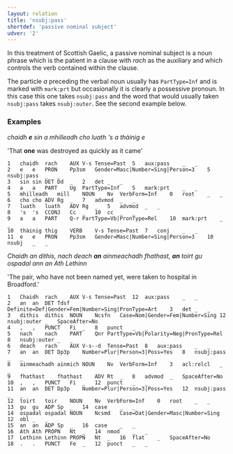 ```yaml
---
layout: relation
title: 'nsubj:pass'
shortdef: 'passive nominal subject'
udver: '2'
---
```


In this treatment of Scottish Gaelic, a passive nominal subject is a noun phrase which is the patient in a clause with _rach_ as the auxiliary and which controls the verb contained within the clause. 

The particle _a_ preceding the verbal noun usually has `PartType=Inf` and is marked with `mark:prt` but occasionally it is clearly a possessive pronoun.
In this case this one takes `nsubj:pass` and the word that would usually taken `nsubj:pass` takes `nsubj:outer`.
See the second example below.

### Examples

_chaidh <b>e</b> sin a mhilleadh cho luath 's a thàinig e_

'That <b>one</b> was destroyed as quickly as it came'

~~~ conllu
1	chaidh	rach	AUX	V-s	Tense=Past	5	aux:pass	_	_
2	e	e	PRON	Pp3sm	Gender=Masc|Number=Sing|Person=3	5	nsubj:pass	_	_
3	sin	sin	DET	Dd	_	2	det	_	_
4	a	a	PART	Ug	PartType=Inf	5	mark:prt	_	_
5	mhilleadh	mill	NOUN	Nv	VerbForm=Inf	0	root	_	_
6	cho	cho	ADV	Rg	_	7	advmod	_	_
7	luath	luath	ADV	Rg	_	5	advmod	_	_
8	's	's	CCONJ	Cc	_	10	cc	_	_
9	a	a	PART	Q-r	PartType=Vb|PronType=Rel	10	mark:prt	_	_
10	thàinig	thig	VERB	V-s	Tense=Past	7	conj	_	_
11	e	e	PRON	Pp3sm	Gender=Masc|Number=Sing|Person=3	10	nsubj	_	_
~~~ 

_Chaidh an dithis, nach deach <b>an</b> ainmeachadh fhathast, <b>an</b> toirt gu ospadal ann an Ath Lethinn_

'The pair, who have not been named yet, were taken to hospital in Broadford.'

~~~ conllu
1	Chaidh	rach	AUX	V-s	Tense=Past	12	aux:pass	_	_
2	an	an	DET	Tdsf	Definite=Def|Gender=Fem|Number=Sing|PronType=Art	3	det	_	_
3	dithis	dithis	NOUN	Ncsfn	Case=Nom|Gender=Fem|Number=Sing	12	nsubj:outer	_	SpaceAfter=No
4	,	,	PUNCT	Fi	_	8	punct	_	_
5	nach	nach	PART	Qnr	PartType=Vb|Polarity=Neg|PronType=Rel	8	nsubj:outer	_	_
6	deach	rach	AUX	V-s--d	Tense=Past	8	aux:pass	_	_
7	an	an	DET	Dp3p	Number=Plur|Person=3|Poss=Yes	8	nsubj:pass	_	_
8	ainmeachadh	ainmich	NOUN	Nv	VerbForm=Inf	3	acl:relcl	_	_
9	fhathast	fhathast	ADV	Rt	_	8	advmod	_	SpaceAfter=No
10	,	,	PUNCT	Fi	_	12	punct	_	_
11	an	an	DET	Dp3p	Number=Plur|Person=3|Poss=Yes	12	nsubj:pass	_	_
12	toirt	toir	NOUN	Nv	VerbForm=Inf	0	root	_	_
13	gu	gu	ADP	Sp	_	14	case	_	_
14	ospadal	ospadal	NOUN	Ncsmd	Case=Dat|Gender=Masc|Number=Sing	12	obl	_	_
15	an	an	ADP	Sp	_	16	case	_	_
16	Ath	Ath	PROPN	Nt	_	14	nmod	_	_
17	Lethinn	Lethinn	PROPN	Nt	_	16	flat	_	SpaceAfter=No
18	.	.	PUNCT	Fe	_	12	punct	_	_
~~~
<!-- Interlanguage links updated Po lis 14 15:35:35 CET 2022 -->
